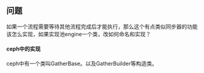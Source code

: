 ## 问题
如果一个流程需要等待其他流程完成后才能执行，那么这个有点类似同步器的功能该怎么实现，如果实现池engine一个类，改如何命名和实现？

#### ceph中的实现
ceph中有一个类叫GatherBase。以及GatherBuilder等构造类。
